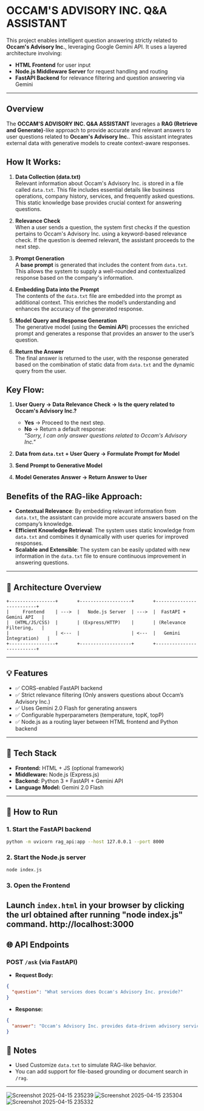 # **OCCAM'S ADVISORY INC. Q&A ASSISTANT**

This project enables intelligent question answering strictly related to **Occam's Advisory Inc.**, leveraging Google Gemini API. It uses a layered architecture involving:

- **HTML Frontend** for user input
- **Node.js Middleware Server** for request handling and routing
- **FastAPI Backend** for relevance filtering and question answering via Gemini

---
## **Overview**

The **OCCAM'S ADVISORY INC. Q&A ASSISTANT** leverages a **RAG (Retrieve and Generate)**-like approach to provide accurate and relevant answers to user questions related to **Occam's Advisory Inc.**. This assistant integrates external data with generative models to create context-aware responses.

## **How It Works:**

1. **Data Collection (data.txt)**  
   Relevant information about Occam's Advisory Inc. is stored in a file called `data.txt`. This file includes essential details like business operations, company history, services, and frequently asked questions. This static knowledge base provides crucial context for answering questions.

2. **Relevance Check**  
   When a user sends a question, the system first checks if the question pertains to Occam's Advisory Inc. using a keyword-based relevance check. If the question is deemed relevant, the assistant proceeds to the next step.

3. **Prompt Generation**  
   A **base prompt** is generated that includes the content from `data.txt`. This allows the system to supply a well-rounded and contextualized response based on the company's information.

4. **Embedding Data into the Prompt**  
   The contents of the `data.txt` file are embedded into the prompt as additional context. This enriches the model’s understanding and enhances the accuracy of the generated response.

5. **Model Query and Response Generation**  
   The generative model (using the **Gemini API**) processes the enriched prompt and generates a response that provides an answer to the user’s question.

6. **Return the Answer**  
   The final answer is returned to the user, with the response generated based on the combination of static data from `data.txt` and the dynamic query from the user.

## **Key Flow:**

1. **User Query → Data Relevance Check → Is the query related to Occam's Advisory Inc.?**
   - **Yes** → Proceed to the next step.
   - **No** → Return a default response:  
     _"Sorry, I can only answer questions related to Occam's Advisory Inc."_

2. **Data from `data.txt` + User Query → Formulate Prompt for Model**  
3. **Send Prompt to Generative Model**  
4. **Model Generates Answer → Return Answer to User**

## **Benefits of the RAG-like Approach:**

- **Contextual Relevance**: By embedding relevant information from `data.txt`, the assistant can provide more accurate answers based on the company’s knowledge.
- **Efficient Knowledge Retrieval**: The system uses static knowledge from `data.txt` and combines it dynamically with user queries for improved responses.
- **Scalable and Extensible**: The system can be easily updated with new information in the `data.txt` file to ensure continuous improvement in answering questions.

---

## 📐 Architecture Overview

```text
+-----------------+       +-------------------+       +--------------------------+
|     Frontend    | --->  |   Node.js Server  | --->  |  FastAPI + Gemini API   |
|  (HTML/JS/CSS)  |       | (Express/HTTP)    |       | (Relevance Filtering,   |
|                 | <---  |                   | <---  |   Gemini Integration)   |
+-----------------+       +-------------------+       +--------------------------+
```

---

## 💡 Features

- ✅ CORS-enabled FastAPI backend
- ✅ Strict relevance filtering (Only answers questions about Occam’s Advisory Inc.)
- ✅ Uses Gemini 2.0 Flash for generating answers
- ✅ Configurable hyperparameters (temperature, topK, topP)
- ✅ Node.js as a routing layer between HTML frontend and Python backend

---

## 🔧 Tech Stack

- **Frontend:** HTML + JS (optional framework)
- **Middleware:** Node.js (Express.js)
- **Backend:** Python 3 + FastAPI + Gemini API
- **Language Model:** Gemini 2.0 Flash

---

## 🚀 How to Run

### 1. Start the FastAPI backend

```bash
python -m uvicorn rag_api:app --host 127.0.0.1 --port 8000
```

### 2. Start the Node.js server

```bash
node index.js
```

### 3. Open the Frontend

Launch `index.html` in your browser by clicking the url obtained after running "node index.js" command.
http://localhost:3000
---

## 🌐 API Endpoints

### POST `/ask` (via FastAPI)

- **Request Body:**
```json
{
  "question": "What services does Occam's Advisory Inc. provide?"
}
```

- **Response:**
```json
{
  "answer": "Occam's Advisory Inc. provides data-driven advisory services in the finance and analytics domains..."
}
```

## 📌 Notes

- Used Customize `data.txt` to simulate RAG-like behavior.
- You can add support for file-based grounding or document search in `/rag`.

---
![Screenshot 2025-04-15 235239](https://github.com/user-attachments/assets/c1faf426-1164-4a59-9e31-52b32c1059a2)
![Screenshot 2025-04-15 235304](https://github.com/user-attachments/assets/e49d8d54-2346-4a14-9db7-f4b3351e3478)
![Screenshot 2025-04-15 235332](https://github.com/user-attachments/assets/a1045b27-8f42-44e2-aeea-22d5723318f1)

